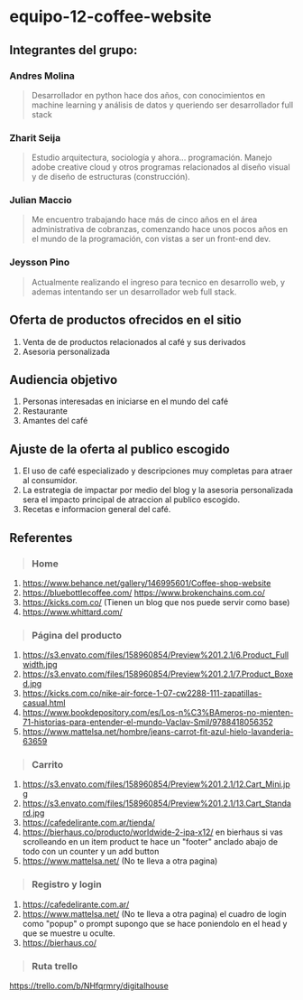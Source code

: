 # equipo-12-coffee-website

## Integrantes del grupo:

### Andres Molina

> Desarrollador en python hace dos años, con conocimientos en machine learning y análisis de datos y queriendo ser desarrollador full stack

### Zharit Seija

> Estudio arquitectura, sociología y ahora... programación. Manejo adobe creative cloud y otros programas relacionados al diseño visual y de diseño de estructuras (construcción).

### Julian Maccio
> Me encuentro trabajando hace más de cinco años en el área administrativa de cobranzas, comenzando hace unos pocos años en el mundo de la programación, con vistas a ser un front-end dev.

### Jeysson Pino
> Actualmente realizando el ingreso para tecnico en desarrollo web, y ademas intentando ser un desarrollador web full stack.

## Oferta de productos ofrecidos en el sitio

1. Venta de de productos relacionados al café y sus derivados
2. Asesoria personalizada

## Audiencia objetivo

1. Personas interesadas en iniciarse en el mundo del café
2. Restaurante
3. Amantes del café

## Ajuste de la oferta al publico escogido

1. El uso de café especializado y descripciones muy completas para atraer al consumidor.
2. La estrategia de impactar por medio del blog y la asesoria personalizada sera el impacto principal de atraccion al publico escogido.
3. Recetas e informacion general del café.

## Referentes
> ### Home
1. https://www.behance.net/gallery/146995601/Coffee-shop-website
2. https://bluebottlecoffee.com/	https://www.brokenchains.com.co/
3. https://kicks.com.co/ (Tienen un blog que nos puede servir como base)
4. https://www.whittard.com/

> ### Página del producto
1. https://s3.envato.com/files/158960854/Preview%201.2.1/6.Product_Fullwidth.jpg
2. https://s3.envato.com/files/158960854/Preview%201.2.1/7.Product_Boxed.jpg
3. https://kicks.com.co/nike-air-force-1-07-cw2288-111-zapatillas-casual.html
4. https://www.bookdepository.com/es/Los-n%C3%BAmeros-no-mienten-71-historias-para-entender-el-mundo-Vaclav-Smil/9788418056352
5. https://www.mattelsa.net/hombre/jeans-carrot-fit-azul-hielo-lavanderia-63659

> ### Carrito
1. https://s3.envato.com/files/158960854/Preview%201.2.1/12.Cart_Mini.jpg
2. https://s3.envato.com/files/158960854/Preview%201.2.1/13.Cart_Standard.jpg
3. https://cafedelirante.com.ar/tienda/
4. https://bierhaus.co/producto/worldwide-2-ipa-x12/ en bierhaus si vas scrolleando en un item product te hace un "footer" anclado abajo de todo con un counter y un add button
5. https://www.mattelsa.net/ (No te lleva a otra pagina)

> ### Registro y login
1. https://cafedelirante.com.ar/
2. https://www.mattelsa.net/ (No te lleva a otra pagina) el cuadro de login como "popup" o prompt supongo que se hace poniendolo en el head y que se muestre u oculte.
3. https://bierhaus.co/

> ### Ruta trello

https://trello.com/b/NHfqrmry/digitalhouse
